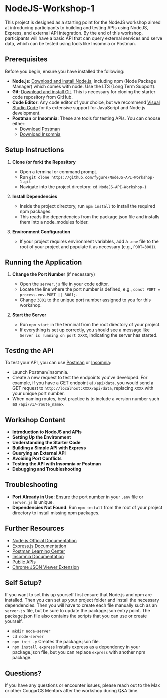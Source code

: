 # NodeJS-Workshop-1
This project is designed as a starting point for the NodeJS workshop aimed at introducing participants to building and testing APIs using NodeJS, Express, and external API integration. By the end of this workshop, participants will have a basic API that can query external services and serve data, which can be tested using tools like Insomnia or Postman.

## Prerequisites
Before you begin, ensure you have installed the following:
- **Node.js**: [Download and install Node.js](https://nodejs.org/en/download/), including npm (Node Package Manager) which comes with node. Use the LTS (Long Term Support).
- **Git**: [Download and install Git](https://git-scm.com/downloads). This is necessary for cloning the starter code repository from GitHub.
- **Code Editor**: Any code editor of your choice, but we recommend [Visual Studio Code](https://code.visualstudio.com/download) for its extensive support for JavaScript and Node.js development.
- **Postman** or **Insomnia**: These are tools for testing APIs. You can choose either:
  - [Download Postman](https://www.postman.com/downloads/)
  - [Download Insomnia](https://insomnia.rest/download)

## Setup Instructions
1. **Clone (or fork) the Repository**
   - Open a terminal or command prompt.
   - Run `git clone https://github.com/fygure/NodeJS-API-Workshop-1.git`
   - Navigate into the project directory: `cd NodeJS-API-Workshop-1`
  
2. **Install Dependencies**
   - Inside the project directory, run `npm install` to install the required npm packages.
   - This reads the dependencies from the package.json file and installs them into a node_modules folder.
  
3. **Environment Configuration**
   - If your project requires environment variables, add a `.env` file to the root of your project and populate it as necessary (e.g., `PORT=3001`).

## Running the Application
1. **Change the Port Number** (if necessary)
   - Open the `server.js` file in your code editor.
   - Locate the line where the port number is defined, e.g., `const PORT = process.env.PORT || 3001;`.
   - Change `3001` to the unique port number assigned to you for this workshop.

2. **Start the Server**
   - Run `npm start` in the terminal from the root directory of your project.
   - If everything is set up correctly, you should see a message like `Server is running on port XXXX`, indicating the server has started.

## Testing the API
To test your API, you can use [Postman](https://www.postman.com/) or [Insomnia](https://insomnia.rest/):
- Launch Postman/Insomnia.
- Create a new request to test the endpoints you've developed. For example, if you have a GET endpoint at `/api/data`, you would send a GET request to `http://localhost:XXXX/api/data`, replacing `XXXX` with your unique port number.
- When naming routes, best practice is to include a version number such as `/api/v1/<route_name>`.

## Workshop Content
- **Introduction to NodeJS and APIs**
- **Setting Up the Environment**
- **Understanding the Starter Code**
- **Building a Simple API with Express**
- **Querying an External API**
- **Avoiding Port Conflicts**
- **Testing the API with Insomnia or Postman**
- **Debugging and Troubleshooting**

## Troubleshooting
- **Port Already in Use**: Ensure the port number in your `.env` file or `server.js` is unique.
- **Dependencies Not Found**: Run `npm install` from the root of your project directory to install missing npm packages.

## Further Resources
- [Node.js Official Documentation](https://nodejs.org/en/docs/)
- [Express.js Documentation](https://expressjs.com/)
- [Postman Learning Center](https://learning.postman.com/)
- [Insomnia Documentation](https://docs.insomnia.rest/)
- [Public APIs](https://github.com/public-apis/public-apis)
- [Chrome JSON Viewer Extension](https://chromewebstore.google.com/detail/json-viewer/gbmdgpbipfallnflgajpaliibnhdgobh?pli=1)

## Self Setup?
If you want to set this up yourself first ensure that Node.js and npm are installed. Then you can set up your project folder and install the necessary dependencies.
Then you will have to create each file manually such as an `server.js` file, but be sure to update the package.json entry point. The package.json file also contains the scripts that you can use or create yourself.
- `mkdir node-server`
- `cd node-server`
- `npm init -y` Creates the package.json file.
- `npm install express` Installs express as a dependency in your package.json file, but you can replace `express` with another npm package.


## Questions?
If you have any questions or encounter issues, please reach out to the Max or other CougarCS Mentors after the workshop during Q&A time.

